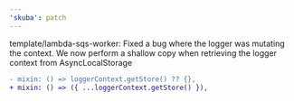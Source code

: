 ```yaml
---
'skuba': patch
---
```


template/lambda-sqs-worker: Fixed a bug where the logger was mutating the context. We now perform a shallow copy when retrieving the logger context from AsyncLocalStorage

```diff
- mixin: () => loggerContext.getStore() ?? {},
+ mixin: () => ({ ...loggerContext.getStore() }),
```
